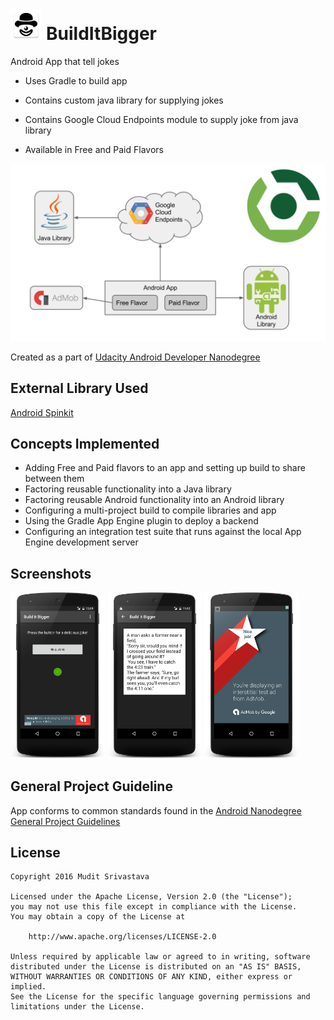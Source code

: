 # <img width="10%" src="https://github.com/MuditSri-2908/BuildItBigger/blob/master/FinalProject/app/src/main/res/mipmap-xxhdpi/ic_launcher.png"/>   BuildItBigger
Android App that tell jokes

* Uses Gradle to build app

* Contains custom java library for supplying jokes

* Contains Google Cloud Endpoints module to supply joke from java library 

* Available in Free and Paid Flavors

<img src="https://github.com/MuditSri-2908/BuildItBigger/blob/master/FinalProject/images/builditbigger.png"/>

Created as a part of [Udacity Android Developer Nanodegree](https://www.udacity.com/course/android-developer-nanodegree-by-google--nd801)

## External Library Used
[Android Spinkit](https://github.com/ybq/Android-SpinKit)

## Concepts Implemented
- Adding Free and Paid flavors to an app and setting up build to share between them
- Factoring reusable functionality into a Java library
- Factoring reusable Android functionality into an Android library
- Configuring a multi-project build to compile libraries and app
- Using the Gradle App Engine plugin to deploy a backend
- Configuring an integration test suite that runs against the local App Engine development server

## Screenshots
<img width="30%" src="https://github.com/MuditSri-2908/BuildItBigger/blob/master/Screenshots/device-2016-09-06-010002.png"/>
<img width="30%" src="https://github.com/MuditSri-2908/BuildItBigger/blob/master/Screenshots/device-2016-09-06-003759.png"/>
<img width="30%" src="https://github.com/MuditSri-2908/BuildItBigger/blob/master/Screenshots/device-2016-09-06-003653.png"/>

## General Project Guideline
App conforms to common standards found in the [Android Nanodegree General Project Guidelines](http://udacity.github.io/android-nanodegree-guidelines/core.html)

## License

```
Copyright 2016 Mudit Srivastava

Licensed under the Apache License, Version 2.0 (the "License");
you may not use this file except in compliance with the License.
You may obtain a copy of the License at

    http://www.apache.org/licenses/LICENSE-2.0

Unless required by applicable law or agreed to in writing, software
distributed under the License is distributed on an "AS IS" BASIS,
WITHOUT WARRANTIES OR CONDITIONS OF ANY KIND, either express or implied.
See the License for the specific language governing permissions and
limitations under the License.
```

